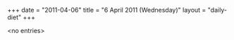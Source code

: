 +++
date = "2011-04-06"
title = "6 April 2011 (Wednesday)"
layout = "daily-diet"
+++

\<no entries\>